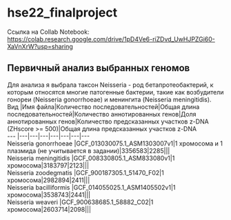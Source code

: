 # hse22_finalproject  
Ссылка на Collab Notebook: https://colab.research.google.com/drive/1pD4Ve6-riZDvd_UwHJPZGi60-XaVnXrW?usp=sharing  
## Первичный анализ выбранных геномов  
Для анализа я выбрала таксон Neisseria - род бетапротеобактерий, к которым относятся многие патогенные бактерии, такие как возбудители гонореи (Neisseria gonorrhoeae) и менингита (Neisseria meningitidis).  
Вид |Имя файла|Количество последовательностей|Общая длина последовательностей|Количество аннотированных генов|Доля аннотированных генов|Количество предсказанных участков z-DNA (ZHscore >= 500)|Общая длина предсказанных участков z-DNA  
--- |---|---|---|---|---|---|---  
Neisseria gonorrhoeae |GCF_013030075.1_ASM1303007v1|1 хромосома и 1 плазмида (не учитывается в задании)|3356583|2285|||  
Neisseria meningitidis |GCF_008330805.1_ASM833080v1|1 хромосома|3183797|2123|||    
Neisseria zoodegmatis |GCF_900187305.1_51470_F02|1 хромосома|2982894|2411|||  
Neisseria bacilliformis |GCF_014055025.1_ASM1405502v1|1 хромосома|3538743|2441|||  
Neisseria weaveri |GCF_900638685.1_58882_C02|1 хромосома|2603714|2098|||  
